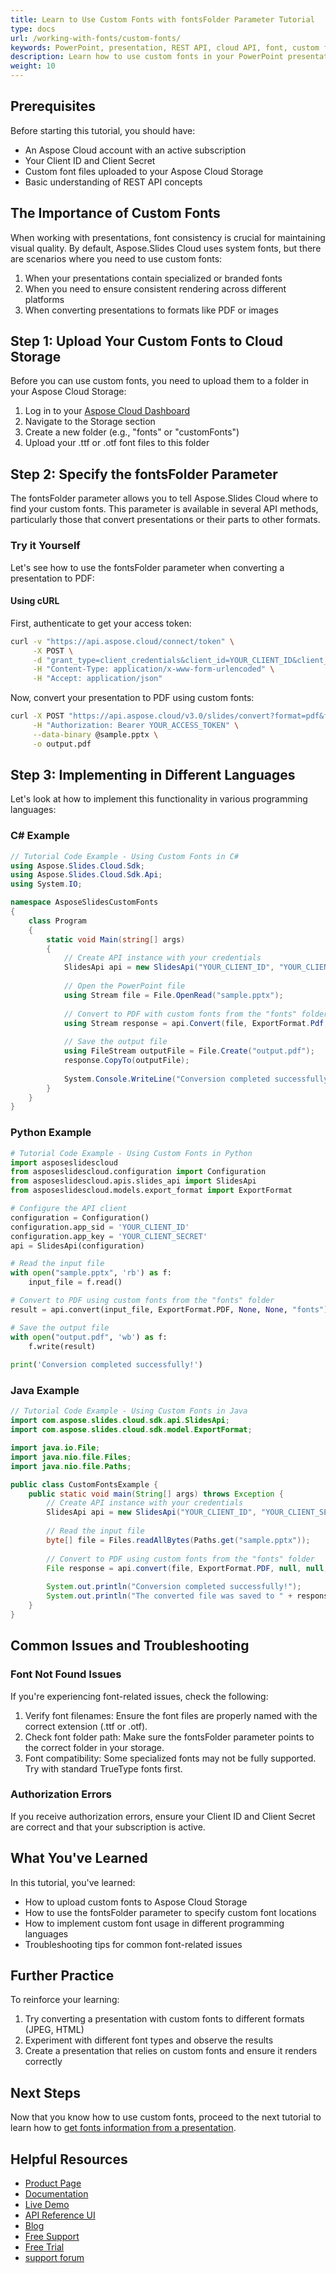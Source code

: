 ```yaml
---
title: Learn to Use Custom Fonts with fontsFolder Parameter Tutorial
type: docs
url: /working-with-fonts/custom-fonts/
keywords: PowerPoint, presentation, REST API, cloud API, font, custom fonts, fontsFolder
description: Learn how to use custom fonts in your PowerPoint presentations with Aspose.Slides Cloud API. This step-by-step tutorial shows how to specify custom font folders.
weight: 10
---
```


## Prerequisites

Before starting this tutorial, you should have:
- An Aspose Cloud account with an active subscription
- Your Client ID and Client Secret
- Custom font files uploaded to your Aspose Cloud Storage
- Basic understanding of REST API concepts

## The Importance of Custom Fonts

When working with presentations, font consistency is crucial for maintaining visual quality. By default, Aspose.Slides Cloud uses system fonts, but there are scenarios where you need to use custom fonts:

1. When your presentations contain specialized or branded fonts
2. When you need to ensure consistent rendering across different platforms
3. When converting presentations to formats like PDF or images

## Step 1: Upload Your Custom Fonts to Cloud Storage

Before you can use custom fonts, you need to upload them to a folder in your Aspose Cloud Storage:

1. Log in to your [Aspose Cloud Dashboard](https://dashboard.aspose.cloud/)
2. Navigate to the Storage section
3. Create a new folder (e.g., "fonts" or "customFonts")
4. Upload your .ttf or .otf font files to this folder

## Step 2: Specify the fontsFolder Parameter

The fontsFolder parameter allows you to tell Aspose.Slides Cloud where to find your custom fonts. This parameter is available in several API methods, particularly those that convert presentations or their parts to other formats.

### Try it Yourself

Let's see how to use the fontsFolder parameter when converting a presentation to PDF:

#### Using cURL

First, authenticate to get your access token:

```bash
curl -v "https://api.aspose.cloud/connect/token" \
     -X POST \
     -d "grant_type=client_credentials&client_id=YOUR_CLIENT_ID&client_secret=YOUR_CLIENT_SECRET" \
     -H "Content-Type: application/x-www-form-urlencoded" \
     -H "Accept: application/json"
```

Now, convert your presentation to PDF using custom fonts:

```bash
curl -X POST "https://api.aspose.cloud/v3.0/slides/convert?format=pdf&fontsFolder=fonts" \
     -H "Authorization: Bearer YOUR_ACCESS_TOKEN" \
     --data-binary @sample.pptx \
     -o output.pdf
```

## Step 3: Implementing in Different Languages

Let's look at how to implement this functionality in various programming languages:

### C# Example

```csharp
// Tutorial Code Example - Using Custom Fonts in C#
using Aspose.Slides.Cloud.Sdk;
using Aspose.Slides.Cloud.Sdk.Api;
using System.IO;

namespace AsposeSlidesCustomFonts
{
    class Program
    {
        static void Main(string[] args)
        {
            // Create API instance with your credentials
            SlidesApi api = new SlidesApi("YOUR_CLIENT_ID", "YOUR_CLIENT_SECRET");
            
            // Open the PowerPoint file
            using Stream file = File.OpenRead("sample.pptx");
            
            // Convert to PDF with custom fonts from the "fonts" folder in your storage
            using Stream response = api.Convert(file, ExportFormat.Pdf, fontsFolder: "fonts");
            
            // Save the output file
            using FileStream outputFile = File.Create("output.pdf");
            response.CopyTo(outputFile);
            
            System.Console.WriteLine("Conversion completed successfully!");
        }
    }
}
```

### Python Example

```python
# Tutorial Code Example - Using Custom Fonts in Python
import asposeslidescloud
from asposeslidescloud.configuration import Configuration
from asposeslidescloud.apis.slides_api import SlidesApi
from asposeslidescloud.models.export_format import ExportFormat

# Configure the API client
configuration = Configuration()
configuration.app_sid = 'YOUR_CLIENT_ID'
configuration.app_key = 'YOUR_CLIENT_SECRET'
api = SlidesApi(configuration)

# Read the input file
with open("sample.pptx", 'rb') as f:
    input_file = f.read()

# Convert to PDF using custom fonts from the "fonts" folder
result = api.convert(input_file, ExportFormat.PDF, None, None, "fonts")

# Save the output file
with open("output.pdf", 'wb') as f:
    f.write(result)
    
print('Conversion completed successfully!')
```

### Java Example

```java
// Tutorial Code Example - Using Custom Fonts in Java
import com.aspose.slides.cloud.sdk.api.SlidesApi;
import com.aspose.slides.cloud.sdk.model.ExportFormat;

import java.io.File;
import java.nio.file.Files;
import java.nio.file.Paths;

public class CustomFontsExample {
    public static void main(String[] args) throws Exception {
        // Create API instance with your credentials
        SlidesApi api = new SlidesApi("YOUR_CLIENT_ID", "YOUR_CLIENT_SECRET");
        
        // Read the input file
        byte[] file = Files.readAllBytes(Paths.get("sample.pptx"));
        
        // Convert to PDF using custom fonts from the "fonts" folder
        File response = api.convert(file, ExportFormat.PDF, null, null, "fonts", null, null);
        
        System.out.println("Conversion completed successfully!");
        System.out.println("The converted file was saved to " + response.getPath());
    }
}
```

## Common Issues and Troubleshooting

### Font Not Found Issues

If you're experiencing font-related issues, check the following:

1. Verify font filenames: Ensure the font files are properly named with the correct extension (.ttf or .otf).
2. Check font folder path: Make sure the fontsFolder parameter points to the correct folder in your storage.
3. Font compatibility: Some specialized fonts may not be fully supported. Try with standard TrueType fonts first.

### Authorization Errors

If you receive authorization errors, ensure your Client ID and Client Secret are correct and that your subscription is active.

## What You've Learned

In this tutorial, you've learned:
- How to upload custom fonts to Aspose Cloud Storage
- How to use the fontsFolder parameter to specify custom font locations
- How to implement custom font usage in different programming languages
- Troubleshooting tips for common font-related issues

## Further Practice

To reinforce your learning:
1. Try converting a presentation with custom fonts to different formats (JPEG, HTML)
2. Experiment with different font types and observe the results
3. Create a presentation that relies on custom fonts and ensure it renders correctly

## Next Steps

Now that you know how to use custom fonts, proceed to the next tutorial to learn how to [get fonts information from a presentation](/working-with-fonts/get-presentation-fonts/).

## Helpful Resources

- [Product Page](https://products.aspose.cloud/slides/)
- [Documentation](https://docs.aspose.cloud/slides/)
- [Live Demo](https://products.aspose.app/slides/family)
- [API Reference UI](https://reference.aspose.cloud/slides/)
- [Blog](https://blog.aspose.cloud/category/slides/)
- [Free Support](https://forum.aspose.cloud/c/slides/15)
- [Free Trial](https://dashboard.aspose.cloud/#/apps)
- [support forum](https://forum.aspose.cloud/c/slides/15)
